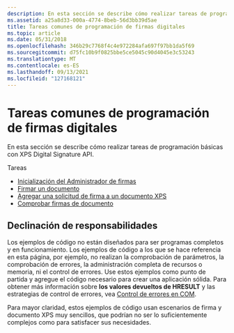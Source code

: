 ```yaml
---
description: En esta sección se describe cómo realizar tareas de programación básicas con XPS Digital Signature API.
ms.assetid: a25a8d33-000a-4774-8beb-56d3bb39d5ae
title: Tareas comunes de programación de firmas digitales
ms.topic: article
ms.date: 05/31/2018
ms.openlocfilehash: 346b29c7768f4c4e972284afa697f97bb1da5f69
ms.sourcegitcommit: d75fc10b9f0825bbe5ce5045c90d4045e3c53243
ms.translationtype: MT
ms.contentlocale: es-ES
ms.lasthandoff: 09/13/2021
ms.locfileid: "127168121"
---
```

# <a name="common-digital-signature-programming-tasks"></a>Tareas comunes de programación de firmas digitales

En esta sección se describe cómo realizar tareas de programación básicas con XPS Digital Signature API.

Tareas

-   [Inicialización del Administrador de firmas](initialize-the-signature-manager.md)
-   [Firmar un documento](sign-a-document.md)
-   [Agregar una solicitud de firma a un documento XPS](add-a-signature-request-to-a-document.md)
-   [Comprobar firmas de documento](verify-document-signatures.md)

## <a name="disclaimer"></a>Declinación de responsabilidades

Los ejemplos de código no están diseñados para ser programas completos y en funcionamiento. Los ejemplos de código a los que se hace referencia en esta página, por ejemplo, no realizan la comprobación de parámetros, la comprobación de errores, la administración completa de recursos o memoria, ni el control de errores. Use estos ejemplos como punto de partida y agregue el código necesario para crear una aplicación sólida. Para obtener más información sobre **los valores devueltos de HRESULT** y las estrategias de control de errores, vea [Control de errores en COM](../com/error-handling-in-com.md).

Para mayor claridad, estos ejemplos de código usan escenarios de firma y documento XPS muy sencillos, que podrían no ser lo suficientemente complejos como para satisfacer sus necesidades.

 

 
